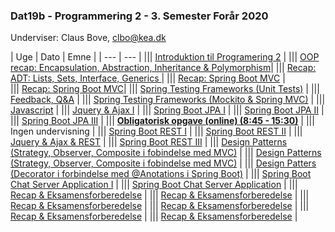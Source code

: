 ### Dat19b - Programmering 2 - 3. Semester Forår 2020
Underviser: Claus Bove, clbo@kea.dk


| Uge | Dato | Emne | 
| --- | --- |
||| [Introduktion til Programering 2](w35_intro.md) | 
||| [OOP recap: Encapsulation, Abstraction, Inheritance & Polymorphism](w36_recap_oop.md)|
||| [Recap: ADT: Lists, Sets, Interface, Generics ](w36_Recap_ADT_Lists_Sets_Maps_Interface_Generics.md)| 
||| [Recap: Spring Boot MVC](w37_recap_mvc_I.md) |  
||| [Recap: Spring Boot MVC](w37_recap_mvc_II.md)|
||| [Spring Testing Frameworks (Unit Tests)](w38_unittest_I.md)	|
||| [Feedback, Q&A](w38_unittest_II.md)	|
||| [Spring Testing Frameworks (Mockito & Spring MVC)](w39_unittest_III.md)	|
||| [Javascript](w39_javascript.md)	|
||| [Jquery & Ajax I](w40_ajax_jquery.md)	|
||| [Spring Boot JPA I](w40_spring_jpa.md)	|
||| [Spring Boot JPA II](w40_spring_jpa.md)	| 
||| [Spring Boot JPA III](w40_spring_jpa.md)	|
||| [**Obligatorisk opgave (online) (8:45 - 15:30)**](w42_obligatorisk_opgave.md)	|
||| Ingen undervisning |
||| [Spring Boot REST I](w43_rest.md)	| 
||| [Spring Boot REST II](w43_rest.md)	|
||| [Jquery & Ajax & REST]()	|
||| [Spring Boot REST III]()	|
||| [Design Patterns (Strategy, Observer, Composite i fobindelse med MVC)]()	|
||| [Design Patterns (Strategy, Observer, Composite i fobindelse med MVC)]()	|
||| [Design Patters (Decorator i forbindelse med @Anotations i Spring Boot)](http://ima.udg.edu/~sellares/EINF-ES1/MVC-Toni.pdf)	|
||| [Spring Boot Chat Server Application I](w45_Spring_Boot_Chat_Server_Application.md)	|
||| [Spring Boot Chat Server Application]()	|
||| [Recap & Eksamensforberedelse]() 	|
||| [Recap & Eksamensforberedelse]() 	|
||| [Recap & Eksamensforberedelse]() 	|
||| [Recap & Eksamensforberedelse]() 	|
||| [Recap & Eksamensforberedelse]() 	|
||| [Recap & Eksamensforberedelse]() 	|



<script>  

var dates = [
	{week:35, date: '28/8'},
	{week:36, date:	'3/9' },
	{week: '' ,  date:	'4/9' },
	{week:37, date:	'10/9' },
	{week: ''	, date:'11/9' 	},
	{week:38, date:	'17/9' 	},
	{week: '' , date:	'18/9' 	 },
	{week:39, date:	'24/9' 	 },
	{week: '' ,date:	'25/9' 	 },
	{week:40, date:	'1/10' 	 },
	{week: '' , date:	'2/10' 	 },
	{week:41, date:	'8/10' 	 },
	{week: '' , date:	'9/10' 	 },
	{week:42, date:	'15/10' 	 },
	{week:'' , date:	'16/10' 	 },
	{week:43, date:	'22/10' 	 },
	{week:'' , date:	'23/10' 	 },
	{week:44, date:	'29/10' 	 },
	{week:''  ,date:	'30/11' 	 },
	{week:45, date:	'5/11' 	 },
	{week:''  ,date:	'6/11' 	 },
	{week:46, date:	'12/11' 	 },
	{week:''  ,date:	'13/11' 	 },
	{week:47, date:	'19/11' 	 },
	{week:'' , date:	'20/11' 	 },
	{week:48, date:	'26/11' 	 },
	{week:''  ,date:	'27/11' 	 },
	{week:49, date:	'3/12' 	 },
	{week:''  ,date:	'4/12' 	 },
	{week:50, date:	'10/12' 	 },
	{week:''  ,date:	'11/12' 	 },
	{week:51, date:	'17/12' 	 }

]
var table = document.getElementsByTagName("table");  
var tbody = document.getElementsByTagName("tbody")
var rows = document.getElementsByTagName("tr");  
for(i = 1; i < rows.length; i++){  
  var tds = rows[i].getElementsByTagName("td"); 
  tds[0].innerHTML= dates[i-1].week;
  tds[1].innerHTML= dates[i-1].date;
}
</script>
